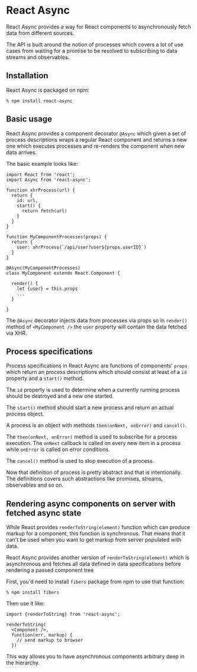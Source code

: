 # React Async

React Async provides a way for React components to asynchronously fetch data
from different sources.

The API is built around the notion of processes which covers a lot of use cases
from waiting for a promise to be resolved to subscribing to data streams and
observables.

## Installation

React Async is packaged on npm:

    % npm install react-async

## Basic usage

React Async provides a component decorator `@Async` which given a set of process
descriptions wraps a regular React component and returns a new one which
executes processes and re-renders the component when new data arrives.

The basic example looks like:

    import React from 'react';
    import Async from 'react-async';

    function xhrProcess(url) {
      return {
        id: url,
        start() {
          return fetch(url)
        }
      }
    }

    function MyComponentProcesses(props) {
      return {
        user: xhrProcess(`/api/user?user${props.userID}`)
      }
    }

    @Async(MyComponentProcesses)
    class MyComponent extends React.Component {

      render() {
        let {user} = this.props
        ...
      }

    }

The `@Async` decorator injects data from processes via props so in `render()`
method of `<MyComponent />` the `user` property will contain the data fetched
via XHR.

## Process specifications

Process specifications in React Async are functions of components' `props` which
return an process descriptions which should consist at least of a `id` property
and a `start()` method.

The `id` property is used to determine when a currently running process should
be destroyed and a new one started.

The `start()` method should start a new process and return an actual process
object.

A process is an object with methods `then(onNext, onError)` and `cancel()`.

The `then(onNext, onError)` method is used to subscribe for a process execution.
The `onNext` callback is called on every new item in a process while `onError`
is called on error conditions.

The `cancel()` method is used to stop execution of a process.

Now that definition of process is pretty abstract and that is intentionally. The
definitions covers such abstractions like promises, streams, observables and so
on.

## Rendering async components on server with fetched async state

While React provides `renderToString(element)` function which can produce markup
for a component, this function is synchronous. That means that it can't be used
when you want to get markup from server populated with data.

React Async provides another version of `renderToString(element)` which is
asynchronous and fetches all data defined in data specifications before
rendering a passed component tree

First, you'd need to install `fibers` package from npm to use that function:

    % npm install fibers

Then use it like:

    import {renderToString} from 'react-async';

    renderToString(
      <Component />,
      function(err, markup) {
        // send markup to browser
      })

This way allows you to have asynchronous components arbitrary deep in the
hierarchy.
